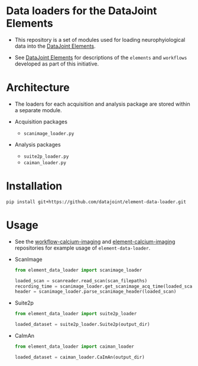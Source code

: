 # Data loaders for the DataJoint Elements 

+ This repository is a set of modules used for loading
 neurophyiological data into the
 [DataJoint Elements](https://github.com/datajoint/datajoint-elements).

+ See [DataJoint Elements](https://github.com/datajoint/datajoint-elements) for descriptions
 of the `elements` and `workflows` developed as part of this initiative.

# Architecture

+ The loaders for each acquisition and analysis package are stored within a separate module.

+ Acquisition packages
     + `scanimage_loader.py`

+ Analysis packages
     + `suite2p_loader.py`
     + `caiman_loader.py`

# Installation

```
pip install git+https://github.com/datajoint/element-data-loader.git
```

# Usage

+ See the [workflow-calcium-imaging](https://github.com/datajoint/workflow-calcium-imaging) 
and [element-calcium-imaging](https://github.com/datajoint/element-calcium-imaging) 
repositories for example usage of `element-data-loader`.

+ ScanImage
     ```python
     from element_data_loader import scanimage_loader

     loaded_scan = scanreader.read_scan(scan_filepaths)
     recording_time = scanimage_loader.get_scanimage_acq_time(loaded_scan)
     header = scanimage_loader.parse_scanimage_header(loaded_scan)
     ```

+ Suite2p
     ```python
     from element_data_loader import suite2p_loader

     loaded_dataset = suite2p_loader.Suite2p(output_dir)
     ```

+ CaImAn
     ```python
     from element_data_loader import caiman_loader

     loaded_dataset = caiman_loader.CaImAn(output_dir)
     ```